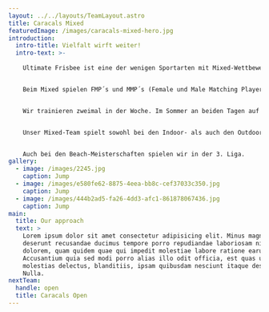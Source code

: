 ```yaml
---
layout: ../../layouts/TeamLayout.astro
title: Caracals Mixed
featuredImage: /images/caracals-mixed-hero.jpg
introduction:
  intro-title: Vielfalt wirft weiter!
  intro-text: >-
    
    Ultimate Frisbee ist eine der wenigen Sportarten mit Mixed-Wettbewerben!


    Beim Mixed spielen FMP´s und MMP´s (Female und Male Matching Players) in ausgeglichenem Verhältnis zusammen.


    Wir trainieren zweimal in der Woche. Im Sommer an beiden Tagen auf dem Rasen. Im Winter auch an einem Termin in der Halle. Das Training findet zusammen mit dem Open- und Flinta-Team statt.\


    Unser Mixed-Team spielt sowohl bei den Indoor- als auch den Outdoor-Meisterschaften in der 3. Liga.


    Auch bei den Beach-Meisterschaften spielen wir in der 3. Liga.
gallery:
  - image: /images/2245.jpg
    caption: Jump
  - image: /images/e580fe62-8875-4eea-bb8c-cef37033c350.jpg
    caption: Jump
  - image: /images/444b2ad5-fa26-4dd3-afc1-861878067436.jpg
    caption: Jump
main:
  title: Our approach
  text: >
    Lorem ipsum dolor sit amet consectetur adipisicing elit. Minus magni a
    deserunt recusandae ducimus tempore porro repudiandae laboriosam nisi ut,
    dolorem, quam quidem quae qui impedit molestiae labore ratione earum!
    Accusantium quia sed modi porro alias illo odit officia, est quas unde quod
    molestias delectus, blanditiis, ipsam quibusdam nesciunt itaque deserunt.
    Nulla.
nextTeam:
  handle: open
  title: Caracals Open
---
```

